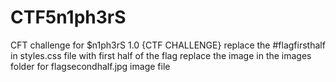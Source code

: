 # CTF5n1ph3rS
CFT challenge for $n1ph3rS 1.0 {CTF CHALLENGE}
replace the #flagfirsthalf in styles.css file with first half of the flag
replace the image in the images folder for flagsecondhalf.jpg image file
